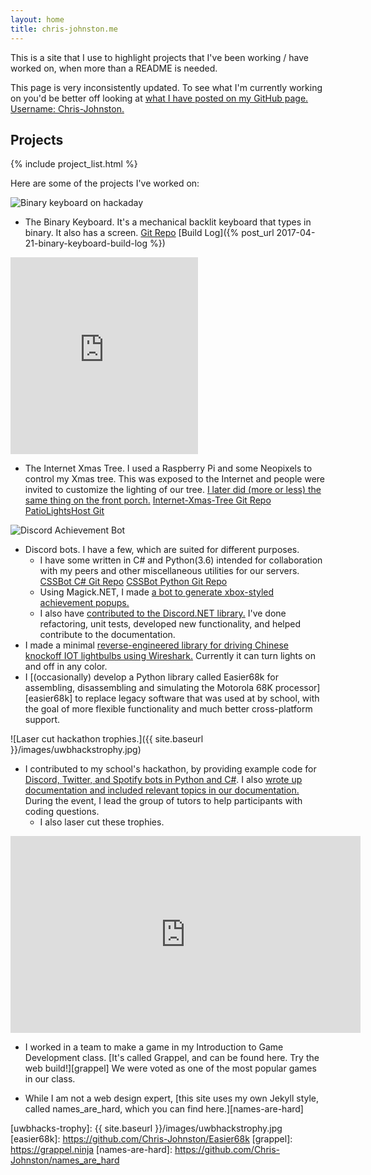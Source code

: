 ```yaml
---
layout: home
title: chris-johnston.me
---
```


This is a site that I use to highlight projects that I've been working / have
worked on, when more than a README is needed.

This page is very inconsistently updated. To see what I'm currently working on
you'd be better off looking at
[what I have posted on my GitHub page. Username: Chris-Johnston.][cjgithub]

## Projects

{% include project_list.html %}

Here are some of the projects I've worked on:

![Binary keyboard on hackaday](https://chris-johnston.me/images/binarybuild/hackaday.jpg)

  - The Binary Keyboard. It's a mechanical backlit keyboard that types
  in binary. It also has a screen. [Git Repo][binkeyboardgit] [Build Log]({% post_url 2017-04-21-binary-keyboard-build-log %})
  
<iframe width="300" height="315" src="https://www.youtube.com/embed/rzU7GU4T2Bk" frameborder="0" allow="autoplay; encrypted-media" allowfullscreen></iframe>
  
  - The Internet Xmas Tree. I used a Raspberry Pi and some Neopixels to control
  my Xmas tree. This was exposed to the Internet and people were invited to customize the lighting of our tree. [I later did (more or less) the same thing on the front porch.][patiogit]
  [Internet-Xmas-Tree Git Repo][xmasgit] [PatioLightsHost Git][patiogit]
  
  ![Discord Achievement Bot](https://camo.githubusercontent.com/fc6534de713b13e051180bfc2707a8440758be58/687474703a2f2f692e696d6775722e636f6d2f396c7a7778366a2e676966)
  
  - Discord bots. I have a few, which are suited for different purposes.
    - I have some written in C# and Python(3.6) intended for
    collaboration with my peers and other miscellaneous utilities for our servers.
    [CSSBot C# Git Repo][cssbotgit] [CSSBot Python Git Repo][cssbotpygit]
    - Using Magick.NET, I made [a bot to generate xbox-styled achievement popups.][achievementgit]
    - I also have [contributed to the Discord.NET library.][dnetcontrib] I've done refactoring, unit tests,
      developed new functionality, and helped contribute to the documentation.
  - I made a minimal [reverse-engineered library for driving Chinese knockoff IOT lightbulbs using Wireshark.][bulbgit] Currently it can turn lights on and off in any color.
  - I [(occasionally) develop a Python library called Easier68k for assembling, disassembling and simulating the Motorola 68K processor][easier68k] to replace legacy software that was used at by school, with the goal of more flexible
  functionality and much better cross-platform support.
 
![Laser cut hackathon trophies.]({{ site.baseurl }}/images/uwbhackstrophy.jpg)
  
  - I contributed to my school's hackathon, by providing example code for
    [Discord, Twitter, and Spotify bots in Python and C#][uwbhacks-barebones]. I also
    [wrote up documentation and included relevant topics in our documentation.][uwbhacks]
    During the event, I lead the group of tutors to help participants with coding questions.
    - I also laser cut these trophies.
    
<iframe width="560" height="315" src="https://www.youtube-nocookie.com/embed/4v70QhtXlvY?rel=0&amp;showinfo=0" frameborder="0" allow="autoplay; encrypted-media" allowfullscreen></iframe>

 - I worked in a team to make a game in my Introduction to Game Development class. [It's called Grappel, and can be found here. Try the web build!][grappel] We were voted as one of the most popular games in our class.
 
  - While I am not a web design expert, [this site uses my own Jekyll style, called names_are_hard, which you can find here.][names-are-hard]


[cjgithub]: https://github.com/Chris-Johnston
[binkeyboardgit]: https://github.com/Chris-Johnston/BinaryKeyboard
[patiogit]: https://github.com/Chris-Johnston/PatioLightsHost
[xmasgit]: https://github.com/Chris-Johnston/Internet-Xmas-Tree
[cssbotpygit]: https://github.com/Chris-Johnston/CSSBot_Py
[cssbotgit]: https://github.com/Chris-Johnston/CSSBot
[dnetcontrib]: https://github.com/RogueException/Discord.Net/pulls?utf8=%E2%9C%93&q=author%3AChris-Johnston+
[achievementgit]: https://github.com/Chris-Johnston/DiscordAchievementBot
[bulbgit]: https://github.com/Chris-Johnston/PythonWifiBulb
[uwbhacks]: https://uwb-acm.github.io/Hackathon-Docs/
[uwbhacks-barebones]: https://github.com/UWB-ACM
[uwbhacks-trophy]: {{ site.baseurl }}/images/uwbhackstrophy.jpg
[easier68k]: https://github.com/Chris-Johnston/Easier68k
[grappel]: https://grappel.ninja
[names-are-hard]: https://github.com/Chris-Johnston/names_are_hard
